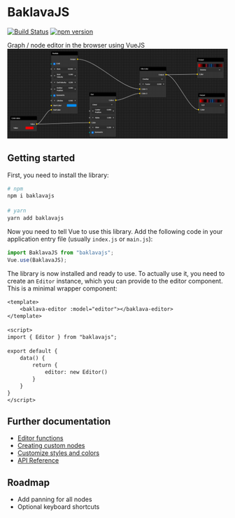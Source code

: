 # BaklavaJS

[![Build Status](https://travis-ci.org/newcat/baklavajs.svg?branch=master)](https://travis-ci.org/newcat/baklavajs)
[![npm version](https://badge.fury.io/js/baklavajs.svg)](https://badge.fury.io/js/baklavajs)

Graph / node editor in the browser using VueJS
![example](docs/img/example.png)

## Getting started
First, you need to install the library:
```bash
# npm
npm i baklavajs

# yarn
yarn add baklavajs
```

Now you need to tell Vue to use this library. Add the following code in your application entry file (usually `index.js` or `main.js`):
```js
import BaklavaJS from "baklavajs";
Vue.use(BaklavaJS);
```

The library is now installed and ready to use.
To actually use it, you need to create an `Editor` instance, which you can provide to the editor component.
This is a minimal wrapper component:
```vue
<template>
    <baklava-editor :model="editor"></baklava-editor>
</template>

<script>
import { Editor } from "baklavajs";

export default {
    data() {
        return {
            editor: new Editor()
        }
    }
}
</script>
```

## Further documentation
* [Editor functions](docs/editor.md)
* [Creating custom nodes](docs/nodes.md)
* [Customize styles and colors](docs/styling.md)
* [API Reference](docs/api.md)

## Roadmap
* Add panning for all nodes
* Optional keyboard shortcuts